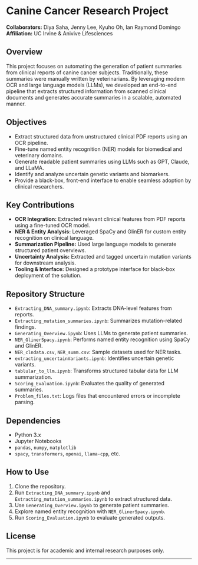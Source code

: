 # Canine Cancer Research Project

**Collaborators:** Diya Saha, Jenny Lee, Kyuho Oh, Ian Raymond Domingo 
**Affiliation:** UC Irvine & Anivive Lifesciences


## Overview

This project focuses on automating the generation of patient summaries from clinical reports of canine cancer subjects. Traditionally, these summaries were manually written by veterinarians. By leveraging modern OCR and large language models (LLMs), we developed an end-to-end pipeline that extracts structured information from scanned clinical documents and generates accurate summaries in a scalable, automated manner.

## Objectives

* Extract structured data from unstructured clinical PDF reports using an OCR pipeline.
* Fine-tune named entity recognition (NER) models for biomedical and veterinary domains.
* Generate readable patient summaries using LLMs such as GPT, Claude, and LLaMA.
* Identify and analyze uncertain genetic variants and biomarkers.
* Provide a black-box, front-end interface to enable seamless adoption by clinical researchers.

## Key Contributions

* **OCR Integration:** Extracted relevant clinical features from PDF reports using a fine-tuned OCR model.
* **NER & Entity Analysis:** Leveraged SpaCy and GlinER for custom entity recognition on clinical language.
* **Summarization Pipeline:** Used large language models to generate structured patient overviews.
* **Uncertainty Analysis:** Extracted and tagged uncertain mutation variants for downstream analysis.
* **Tooling & Interface:** Designed a prototype interface for black-box deployment of the solution.

## Repository Structure

* `Extracting_DNA_summary.ipynb`: Extracts DNA-level features from reports.
* `Extracting_mutation_summaries.ipynb`: Summarizes mutation-related findings.
* `Generating_Overview.ipynb`: Uses LLMs to generate patient summaries.
* `NER_GlinerSpacy.ipynb`: Performs named entity recognition using SpaCy and GlinER.
* `NER_clndata.csv`, `NER_summ.csv`: Sample datasets used for NER tasks.
* `extracting_uncertainVariants.ipynb`: Identifies uncertain genetic variants.
* `tablular_to_llm.ipynb`: Transforms structured tabular data for LLM summarization.
* `Scoring_Evaluation.ipynb`: Evaluates the quality of generated summaries.
* `Problem_files.txt`: Logs files that encountered errors or incomplete parsing.

## Dependencies

* Python 3.x
* Jupyter Notebooks
* `pandas`, `numpy`, `matplotlib`
* `spacy`, `transformers`, `openai`, `llama-cpp`, etc.

## How to Use

1. Clone the repository.
2. Run `Extracting_DNA_summary.ipynb` and `Extracting_mutation_summaries.ipynb` to extract structured data.
3. Use `Generating_Overview.ipynb` to generate patient summaries.
4. Explore named entity recognition with `NER_GlinerSpacy.ipynb`.
5. Run `Scoring_Evaluation.ipynb` to evaluate generated outputs.

## License

This project is for academic and internal research purposes only.

---
